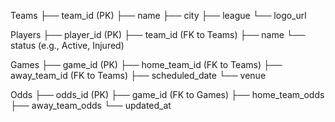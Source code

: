 Teams
  ├── team_id (PK)
  ├── name
  ├── city
  ├── league
  └── logo_url

Players
  ├── player_id (PK)
  ├── team_id (FK to Teams)
  ├── name
  └── status (e.g., Active, Injured)

Games
  ├── game_id (PK)
  ├── home_team_id (FK to Teams)
  ├── away_team_id (FK to Teams)
  ├── scheduled_date
  └── venue

Odds
  ├── odds_id (PK)
  ├── game_id (FK to Games)
  ├── home_team_odds
  ├── away_team_odds
  └── updated_at
